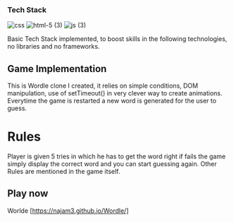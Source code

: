 ### Tech Stack

![css](https://github.com/najam3/Wordle/assets/100590374/01ac2a41-1d77-4ff1-859c-3fe0bcd184e3)
![html-5 (3)](https://github.com/najam3/Wordle/assets/100590374/46415170-8fdf-4fb7-9cf1-67e775db9131)
![js (3)](https://github.com/najam3/Wordle/assets/100590374/c18fd824-4e42-4837-972a-466ec7b3ff09)

Basic Tech Stack implemented, to boost skills in the following technologies, no libraries and no frameworks. 

## Game Implementation
This is Wordle clone I created, it relies on simple conditions, DOM manipulation, use of setTimeout() in very clever way to create animations. 
Everytime the game is restarted a new word is generated for the user to guess. 

# Rules

Player is given 5 tries in which he has to get the word right if fails the game simply display the correct word and you can start guessing again.
Other Rules are mentioned in the game itself.

## Play now

Worlde [https://najam3.github.io/Wordle/]
